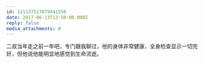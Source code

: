 ```yaml
---
id: 111137527879441550
date: 2017-06-13T13:50:00.000Z
reply: false
media_attachments: 0
---
```


二叔当年走之前一年吧，专门跟我聊过，他的身体非常健康，全身检查显示一切完好，但他说他能明显地感觉到生命流逝。 ​​​​

